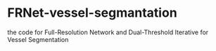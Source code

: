 # FRNet-vessel-segmantation
the code for Full-Resolution Network and Dual-Threshold Iterative for Vessel Segmentation
